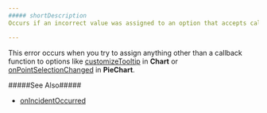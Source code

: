 ```yaml
---
##### shortDescription
Occurs if an incorrect value was assigned to an option that accepts callback functions only.

---
```

This error occurs when you try to assign anything other than a callback function to options like [customizeTooltip](/api-reference/20%20Data%20Visualization%20Widgets/BaseChart/1%20Configuration/tooltip/customizeTooltip.md '/Documentation/ApiReference/Data_Visualization_Widgets/dxChart/Configuration/tooltip/#customizeTooltip') in **Chart** or [onPointSelectionChanged](/api-reference/20%20Data%20Visualization%20Widgets/BaseChart/1%20Configuration/onPointSelectionChanged.md '/Documentation/ApiReference/Data_Visualization_Widgets/dxPieChart/Configuration/#onPointSelectionChanged') in **PieChart**.

#####See Also#####
- [onIncidentOccurred](/api-reference/20%20Data%20Visualization%20Widgets/BaseWidget/1%20Configuration/onIncidentOccurred.md '/Documentation/ApiReference/Data_Visualization_Widgets/dxChart/Configuration/#onIncidentOccurred')